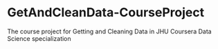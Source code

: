 # GetAndCleanData-CourseProject
The course project for Getting and Cleaning Data in JHU Coursera Data Science specialization
